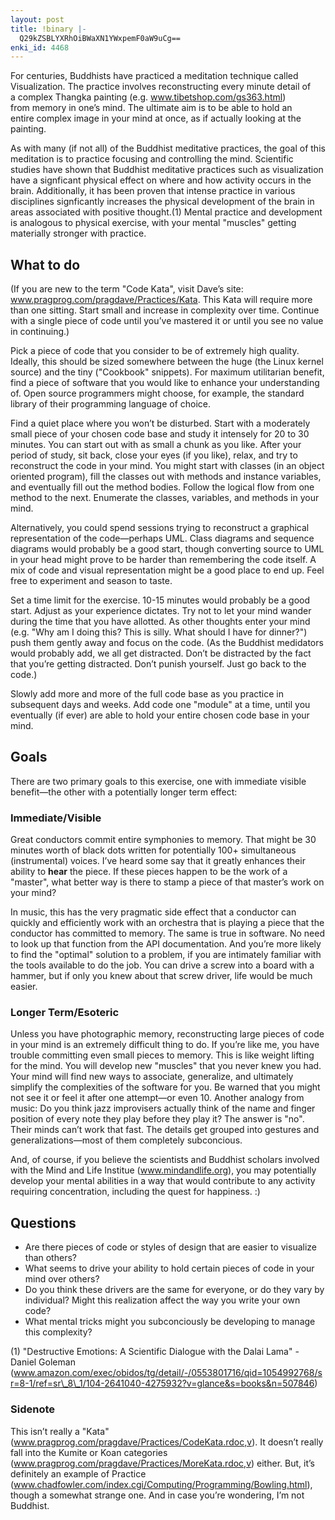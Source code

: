 ```yaml
---
layout: post
title: !binary |-
  Q29kZSBLYXRhOiBWaXN1YWxpemF0aW9uCg==
enki_id: 4468
---
```


For centuries, Buddhists have practiced a meditation technique called  
Visualization. The practice involves reconstructing every minute detail
of  
a complex Thangka painting (e.g. <a
href="http://www.tibetshop.com/gs363.html">www.tibetshop.com/gs363.html</a>)  
from memory in one’s mind. The ultimate aim is to be able to hold an  
entire complex image in your mind at once, as if actually looking at
the  
painting.

<p>
As with many (if not all) of the Buddhist meditative practices, the goal
of  
this meditation is to practice focusing and controlling the mind.  
Scientific studies have shown that Buddhist meditative practices such
as  
visualization have a signficant physical effect on where and how
activity  
occurs in the brain. Additionally, it has been proven that intense
practice  
in various disciplines signficantly increases the physical development
of  
the brain in areas associated with positive thought.(1) Mental practice
and  
development is analogous to physical exercise, with your mental  
"muscles&quot; getting materially stronger with practice.

</p>
<h2>
What to do

</h2>
<p>
(If you are new to the term "Code Kata&quot;, visit Dave’s site:  
<a
href="http://www.pragprog.com/pragdave/Practices/Kata">www.pragprog.com/pragdave/Practices/Kata</a>.  
This Kata will require more than one sitting. Start small and increase
in  
complexity over time. Continue with a single piece of code until  
you’ve mastered it or until you see no value in continuing.)

</p>
<p>
Pick a piece of code that you consider to be of extremely high
quality.  
Ideally, this should be sized somewhere between the huge (the Linux
kernel  
source) and the tiny ("Cookbook&quot; snippets). For maximum  
utilitarian benefit, find a piece of software that you would like to  
enhance your understanding of. Open source programmers might choose,
for  
example, the standard library of their programming language of choice.

</p>
<p>
Find a quiet place where you won’t be disturbed. Start with a  
moderately small piece of your chosen code base and study it intensely
for  
20 to 30 minutes. You can start out with as small a chunk as you like.  
After your period of study, sit back, close your eyes (if you like),
relax,  
and try to reconstruct the code in your mind. You might start with
classes  
(in an object oriented program), fill the classes out with methods and  
instance variables, and eventually fill out the method bodies. Follow
the  
logical flow from one method to the next. Enumerate the classes,
variables,  
and methods in your mind.

</p>
<p>
Alternatively, you could spend sessions trying to reconstruct a
graphical  
representation of the code—perhaps UML. Class diagrams and sequence  
diagrams would probably be a good start, though converting source to UML
in  
your head might prove to be harder than remembering the code itself. A
mix  
of code and visual representation might be a good place to end up.
Feel  
free to experiment and season to taste.

</p>
<p>
Set a time limit for the exercise. 10-15 minutes would probably be a
good  
start. Adjust as your experience dictates. Try not to let your mind
wander  
during the time that you have allotted. As other thoughts enter your
mind  
(e.g. "Why am I doing this? This is silly. What should I have for  
dinner?") push them gently away and focus on the code. (As the  
Buddhist medidators would probably add, we all get distracted. Don’t  
be distracted by the fact that you’re getting distracted. Don’t  
punish yourself. Just go back to the code.)

</p>
<p>
Slowly add more and more of the full code base as you practice in  
subsequent days and weeks. Add code one "module&quot; at a time, until  
you eventually (if ever) are able to hold your entire chosen code base
in  
your mind.

</p>
<h2>
Goals

</h2>
<p>
There are two primary goals to this exercise, one with immediate
visible  
benefit—the other with a potentially longer term effect:

</p>
<h3>
Immediate/Visible

</h3>
<p>
Great conductors commit entire symphonies to memory. That might be 30  
minutes worth of black dots written for potentially 100+ simultaneous  
(instrumental) voices. I’ve heard some say that it greatly enhances  
their ability to <b>hear</b> the piece. If these pieces happen to be
the  
work of a "master&quot;, what better way is there to stamp a piece of  
that master’s work on your mind?

</p>
<p>
In music, this has the very pragmatic side effect that a conductor can  
quickly and efficiently work with an orchestra that is playing a piece
that  
the conductor has committed to memory. The same is true in software.
No  
need to look up that function from the API documentation. And you’re  
more likely to find the "optimal&quot; solution to a problem, if you  
are intimately familiar with the tools available to do the job. You
can  
drive a screw into a board with a hammer, but if only you knew about
that  
screw driver, life would be much easier.

</p>
<h3>
Longer Term/Esoteric

</h3>
<p>
Unless you have photographic memory, reconstructing large pieces of code
in  
your mind is an extremely difficult thing to do. If you’re like me,  
you have trouble committing even small pieces to memory. This is like  
weight lifting for the mind. You will develop new "muscles&quot; that  
you never knew you had. Your mind will find new ways to associate,  
generalize, and ultimately simplify the complexities of the software
for  
you. Be warned that you might not see it or feel it after one  
attempt—or even 10. Another analogy from music: Do you think jazz  
improvisers actually think of the name and finger position of every
note  
they play before they play it? The answer is "no&quot;. Their minds  
can’t work that fast. The details get grouped into gestures and  
generalizations—most of them completely subconcious.

</p>
<p>
And, of course, if you believe the scientists and Buddhist scholars  
involved with the Mind and Life Institue (<a
href="http://www.mindandlife.org">www.mindandlife.org</a>), you may  
potentially develop your mental abilities in a way that would contribute
to  
any activity requiring concentration, including the quest for happiness.
:)

</p>
<h2>
Questions

</h2>
<ul>
<li>
Are there pieces of code or styles of design that are easier to
visualize  
than others?

</li>
<li>
What seems to drive your ability to hold certain pieces of code in
your  
mind over others?

</li>
<li>
Do you think these drivers are the same for everyone, or do they vary
by  
individual? Might this realization affect the way you write your own
code?

</li>
<li>
What mental tricks might you subconciously be developing to manage
this  
complexity?

</li>
</ul>
<p>
(1) "Destructive Emotions: A Scientific Dialogue with the Dalai  
Lama&quot; - Daniel Goleman (<a
href="http://www.amazon.com/exec/obidos/tg/detail/-/0553801716/qid=1054992768/sr=8-1/ref=sr_8_1/104-2641040-4275932?v=glance&s=books&n=507846">www.amazon.com/exec/obidos/tg/detail/-/0553801716/qid=1054992768/sr=8-1/ref=sr\_8\_1/104-2641040-4275932?v=glance&s=books&n=507846</a>)

</p>
<h3>
Sidenote

</h3>
<p>
This isn’t really a "Kata&quot; (<a
href="http://www.pragprog.com/pragdave/Practices/CodeKata.rdoc,v">www.pragprog.com/pragdave/Practices/CodeKata.rdoc,v</a>).  
It doesn’t really fall into the Kumite or Koan categories (<a
href="http://www.pragprog.com/pragdave/Practices/MoreKata.rdoc,v">www.pragprog.com/pragdave/Practices/MoreKata.rdoc,v</a>)  
either. But, it’s definitely an example of Practice (<a
href="http://www.chadfowler.com/index.cgi/Computing/Programming/Bowling.html">www.chadfowler.com/index.cgi/Computing/Programming/Bowling.html</a>),  
though a somewhat strange one. And in case you’re wondering,  
I’m not Buddhist.

</p>
